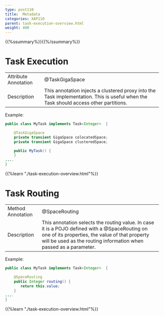 ```yaml
---
type: post110
title:  Metadata
categories: XAP110
parent: task-execution-overview.html
weight: 400
---
```


{{%ssummary%}}{{%/ssummary%}}


# Task Execution

| | |
|----|----|
|Attribute Annotation|@TaskGigaSpace   |
|Description         | This annotation injects a clustered proxy into the Task implementation. This is useful when the Task should access other partitions.   |

Example:


```java
public class MyTask implements Task<Integer>  {

    @TaskGigaSpace
    private transient GigaSpace colocatedSpace;
    private transient GigaSpace clusteredSpace;

    public MyTask() {
    }
....
}
```


{{%learn "./task-execution-overview.html"%}}


# Task Routing

| | |
|----|----|
|Method Annotation|@SpaceRouting  |
|Description         | This annotation selects the routing value. In case it is a POJO defined with a @SpaceRouting on one of its properties, the value of that property will be used as the routing information when passed as a parameter.   |


Example:


```java
public class MyTask implements Task<Integer>  {

    @SpaceRouting
    public Integer routing() {
       return this.value;
    }
....
}
```

{{%learn "./task-execution-overview.html"%}}
